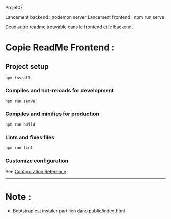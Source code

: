 Projet07

Lancement backend : nodemon server
Lancement frontend : npm run serve

Deux autre readme trouvable dans le frontend et le backend.


# Copie ReadMe Frontend :
## Project setup
```
npm install
```

### Compiles and hot-reloads for development
```
npm run serve
```

### Compiles and minifies for production
```
npm run build
```

### Lints and fixes files
```
npm run lint
```

### Customize configuration
See [Configuration Reference](https://cli.vuejs.org/config/).

----

# Note :

- Bootstrap est instaler part lien dans public/index.html